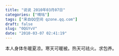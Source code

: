 ```yaml
---
title: "说说 2010年03月07日"
categories: ["嘀咕"]
tags: ["来自QQ空间 qzone.qq.com"]
draft: false
slug: "0QGYvV"
date: "2010-03-07 02:41:19"
---
```


本人身体冬暖夏凉。寒天可暖被。热天可祛火。求包养。
